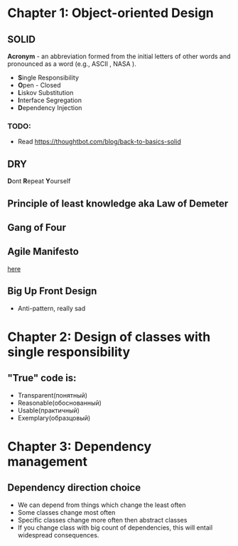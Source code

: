 # Chapter 1: Object-oriented Design

## SOLID

**Acronym** - an abbreviation formed from the initial letters of
other words and pronounced as a word (e.g., ASCII , NASA ).

* **S**ingle Responsibility
* **O**pen - Closed
* **L**iskov Substitution
* **I**nterface Segregation
* **D**ependency Injection

### TODO:
- Read https://thoughtbot.com/blog/back-to-basics-solid

## DRY

**D**ont **R**epeat **Y**ourself

## Principle of least knowledge aka Law of Demeter

## Gang of Four

## Agile Manifesto

[here](http://agilemanifesto.org)

## Big Up Front Design

* Anti-pattern, really sad

# Chapter 2: Design of classes with single responsibility

## "True" code is:

- Transparent(понятный)
- Reasonable(обоснованный)
- Usable(практичный)
- Exemplary(образцовый)

# Chapter 3: Dependency management

## Dependency direction choice

- We can depend from things which change the least often
- Some classes change most often
- Specific classes change more often then abstract classes
- If you change class with big count of dependencies,
this will entail widespread consequences.
